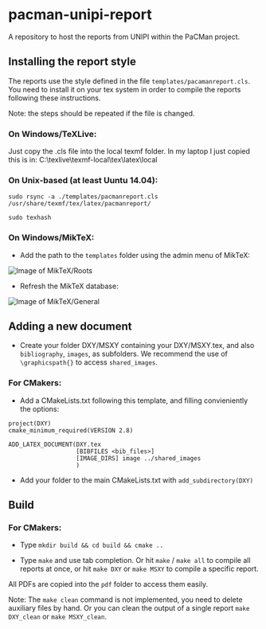 # pacman-unipi-report

A repository to host the reports from UNIPI within the PaCMan project.

## Installing the report style

The reports use the style defined in the file `templates/pacamanreport.cls`. 
You need to install it on your tex system in order to compile the reports following these instructions.

Note: the steps should be repeated if the file is changed.

### On Windows/TeXLive:
Just copy the .cls file into the local texmf folder.
In my laptop I just copied this is in: C:\texlive\texmf-local\tex\latex\local

### On Unix-based (at least Uuntu 14.04):

`sudo rsync -a ./templates/pacmanreport.cls /usr/share/texmf/tex/latex/pacmanreport/`

`sudo texhash`

### On Windows/MikTeX:
* Add the path to the `templates` folder using the admin menu of MikTeX:

![Image of MikTeX/Roots](http://i.stack.imgur.com/8rarJ.png)

* Refresh the MikTeX database:

![Image of MikTeX/General](http://i.stack.imgur.com/1zp0h.png)

## Adding a new document

* Create your folder DXY/MSXY containing your DXY/MSXY.tex, and also `bibliography`, `images`, as subfolders. We recommend the use of `\graphicspath{}` to access `shared_images`.

### For CMakers:

* Add a CMakeLists.txt following this template, and filling convieniently the options:

```
project(DXY)
cmake_minimum_required(VERSION 2.8)

ADD_LATEX_DOCUMENT(DXY.tex
                   [BIBFILES <bib_files>]
                   [IMAGE_DIRS] image ../shared_images
                   )
```

* Add your folder to the main CMakeLists.txt  with `add_subdirectory(DXY)`

## Build

### For CMakers:

* Type `mkdir build && cd build && cmake ..`

* Type `make` and use tab completion. Or hit `make` / `make all` to compile all reports at once, or hit `make DXY` or `make MSXY` to compile a specific report.

All PDFs are copied into the `pdf` folder to access them easily.

Note: The `make clean` command is not implemented, you need to delete auxiliary files by hand. Or you can clean the output of a single report `make DXY_clean` or `make MSXY_clean`.